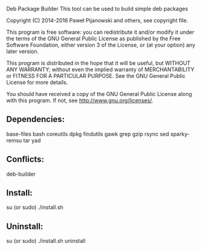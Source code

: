 Deb Package Builder
This tool can be used to build simple deb packages

Copyright (C) 2014-2016 Paweł Pijanowski and others, see copyright file.

This program is free software: you can redistribute it and/or modify
it under the terms of the GNU General Public License as published by
the Free Software Foundation, either version 3 of the License, or
(at your option) any later version.

This program is distributed in the hope that it will be useful,
but WITHOUT ANY WARRANTY; without even the implied warranty of
MERCHANTABILITY or FITNESS FOR A PARTICULAR PURPOSE.  See the
GNU General Public License for more details.

You should have received a copy of the GNU General Public License
along with this program.  If not, see <http://www.gnu.org/licenses/>.

Dependencies:
-------------
base-files
bash
coreutils
dpkg
findutils
gawk
grep
gzip
rsync
sed
sparky-remsu
tar
yad

Conflicts:
-------------
deb-builder

Install:
-------------
su (or sudo) 
./install.sh

Uninstall:
-------------
su (or sudo)
./install.sh uninstall
